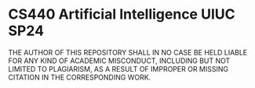 # CS440 Artificial Intelligence UIUC SP24
THE AUTHOR OF THIS REPOSITORY SHALL IN NO CASE BE HELD LIABLE FOR ANY KIND OF ACADEMIC MISCONDUCT, INCLUDING BUT NOT LIMITED TO PLAGIARISM, AS A RESULT OF IMPROPER OR MISSING CITATION IN THE CORRESPONDING WORK.
